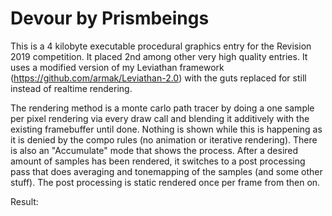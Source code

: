 # Devour by Prismbeings
This is a 4 kilobyte executable procedural graphics entry for the Revision 2019 competition. It placed 2nd among other very high quality entries. It uses a modified version of my Leviathan framework (https://github.com/armak/Leviathan-2.0) with the guts replaced for still instead of realtime rendering.

The rendering method is a monte carlo path tracer by doing a one sample per pixel rendering via every draw call and blending it additively with the existing framebuffer until done. Nothing is shown while this is happening as it is denied by the compo rules (no animation or iterative rendering). There is also an "Accumulate" mode that shows the process. After a desired amount of samples has been rendered, it switches to a post processing pass that does averaging and tonemapping of the samples (and some other stuff). The post processing is static rendered once per frame from then on.

Result:

